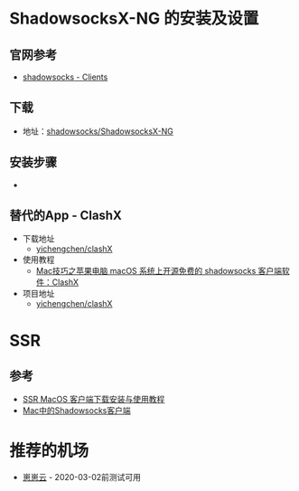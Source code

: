 # ShadowsocksX-NG 的安装及设置
## 官网参考
   * [shadowsocks - Clients](https://shadowsocks.org/en/download/clients.html)<br>
## 下载
   * 地址：[shadowsocks/ShadowsocksX-NG](https://github.com/shadowsocks/ShadowsocksX-NG/releases)<br>
## 安装步骤
   * 
## 替代的App - ClashX
   * 下载地址
      - [yichengchen/clashX](https://github.com/yichengchen/clashX/releases)<br>
   * 使用教程
      - [Mac技巧之苹果电脑 macOS 系统上开源免费的 shadowsocks 客户端软件：ClashX](https://www.mac52ipod.cn/post/apple-mac-macos-shadowsocks-client-app-clashx.php)<br>
   * 项目地址
      - [yichengchen/clashX](https://github.com/yichengchen/clashX/tree/master)<br>

# SSR
## 参考
   * [SSR MacOS 客户端下载安装与使用教程](https://ssr.tools/164)<br>
   * [Mac中的Shadowsocks客户端](https://crifan.github.io/scientific_network_summary/website/server_client_mode/ss_client/ss_clients/ss_mac.html)<br>
   
# 推荐的机场
   * [崽崽云](http://zaizaicloud.pw/user##) - 2020-03-02前测试可用<br>
